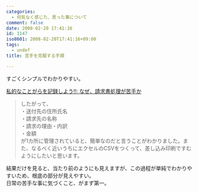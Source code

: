 ```yaml
---
categories:
  - 何気なく感じた、思った事について
comment: false
date: 2008-02-20 17:41:16
id: 1147
iso8601: 2008-02-20T17:41:16+09:00
tags:
  - undef
title: 苦手を克服する手順

---
```


<div class="entry-body">
                                 <p>すごくシンプルでわかりやすい。</p>

<p><a title="私的なことがらを記録しよう!!: なぜ、請求書処理が苦手か" href="http://kazuyomugi.cocolog-nifty.com/private/2008/02/post_d721.html">私的なことがらを記録しよう!!: なぜ、請求書処理が苦手か</a><br /></p><blockquote>したがって、<br />
・送付先の住所氏名<br />
・請求先の名称<br />
・請求の理由・内訳<br />
・金額<br />
が1カ所に管理されていると、簡単なのだと言うことがわかりました。また、なるべく近いうちにエクセルのCSVをつくって、差し込み印刷ですむようにしたいと思います。</blockquote>

<p>結果だけを見ると、当たり前のようにも見えますが、この過程が単純でわかりやすいため、根底の部分が見えやすい。<br />
日常の苦手な事に気づくこと、がまず第一。<br /></p>
                              </div>
    	